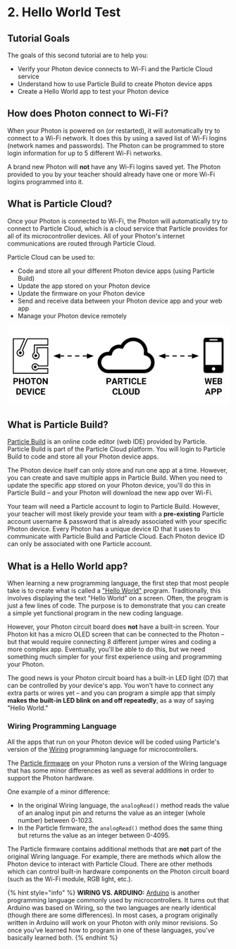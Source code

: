 # 2. Hello World Test

## Tutorial Goals

The goals of this second tutorial are to help you:

* Verify your Photon device connects to Wi-Fi and the Particle Cloud service
* Understand how to use Particle Build to create Photon device apps
* Create a Hello World app to test your Photon device

## How does Photon connect to Wi-Fi?

When your Photon is powered on \(or restarted\), it will automatically try to connect to a Wi-Fi network.  It does this by using a saved list of Wi-Fi logins \(network names and passwords\). The Photon can be programmed to store login information for up to 5 different Wi-Fi networks.

A brand new Photon will **not** have any Wi-Fi logins saved yet. The Photon provided to you by your teacher should already have one or more Wi-Fi logins programmed into it.

## What is Particle Cloud?

Once your Photon is connected to Wi-Fi, the Photon will automatically try to connect to Particle Cloud, which is a cloud service that Particle provides for all of its microcontroller devices. All of your Photon's internet communications are routed through Particle Cloud.

Particle Cloud can be used to:

* Code and store all your different Photon device apps \(using Particle Build\)
* Update the app stored on your Photon device
* Update the firmware on your Photon device
* Send and receive data between your Photon device app and your web app
* Manage your Photon device remotely

![](../../.gitbook/assets/particle-cloud%20%281%29.png)

## What is Particle Build?

[Particle Build](https://login.particle.io/build) is an online code editor \(web IDE\) provided by Particle.  Particle Build is part of the Particle Cloud platform. You will login to Particle Build to code and store all your Photon device apps.

The Photon device itself can only store and run one app at a time. However, you can create and save multiple apps in Particle Build. When you need to update the specific app stored on your Photon device, you'll do this in Particle Build – and your Photon will download the new app over Wi-Fi.

Your team will need a Particle account to login to Particle Build.  However, your teacher will most likely provide your team with a **pre-existing** Particle account username & password that is already associated with your specific Photon device. Every Photon has a unique device ID that it uses to communicate with Particle Build and Particle Cloud. Each Photon device ID can only be associated with one Particle account.

## What is a Hello World app?

When learning a new programming language, the first step that most people take is to create what is called a ["Hello World"](https://en.wikipedia.org/wiki/%22Hello,_World!%22_program) program. Traditionally, this involves displaying the text "Hello World" on a screen. Often, the program is just a few lines of code. The purpose is to demonstrate that you can create a simple yet functional program in the new coding language.

However, your Photon circuit board does **not** have a built-in screen. Your Photon kit has a micro OLED screen that can be connected to the Photon – but that would require connecting 8 different jumper wires and coding a more complex app.  Eventually, you'll be able to do this, but we need something much simpler for your first experience using and programming your Photon.

The good news is your Photon circuit board has a built-in LED light \(D7\) that can be controlled by your device's app. You won't have to connect any extra parts or wires yet – and you can program a simple app that simply **makes the built-in LED blink on and off repeatedly**, as a way of saying "Hello World."

### Wiring Programming Language

All the apps that run on your Photon device will be coded using Particle's version of the [Wiring](http://www.wiring.org.co/reference/) programming language for microcontrollers.

The [Particle firmware](https://docs.particle.io/reference/firmware/photon/) on your Photon runs a version of the Wiring language that has some minor differences as well as several additions in order to support the Photon hardware.

One example of a minor difference:

* In the original Wiring language, the `analogRead()` method reads the value of an analog input pin and returns the value as an integer \(whole number\) between 0-1023.
* In the Particle firmware, the `analogRead()` method does the same thing but returns the value as an integer between 0-4095.

The Particle firmware contains additional methods that are **not** part of the original Wiring language. For example, there are methods which allow the Photon device to interact with Particle Cloud. There are other methods which can control built-in hardware components on the Photon circuit board \(such as the Wi-Fi module, RGB light, etc.\).

{% hint style="info" %}
**WIRING VS. ARDUINO:**  [Arduino](https://www.arduino.cc/reference/en/) is another programming language commonly used by microcontrollers. It turns out that Arduino was based on Wiring, so the two languages are nearly identical \(though there are some differences\). In most cases, a program originally written in Arduino will work on your Photon with only minor revisions. So once you've learned how to program in one of these languages, you've basically learned both.
{% endhint %}



